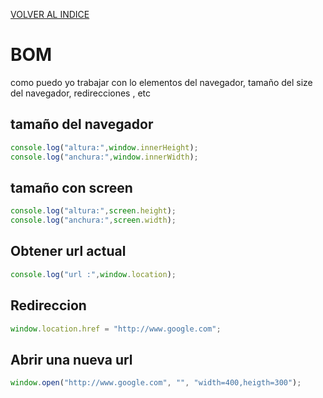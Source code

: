 [VOLVER AL INDICE](../../README.md)

# BOM

como puedo yo trabajar con lo elementos del navegador, tamaño del size del navegador, redirecciones , etc

## tamaño del navegador

```javascript
console.log("altura:",window.innerHeight);
console.log("anchura:",window.innerWidth);
```

## tamaño con screen

```javascript
console.log("altura:",screen.height);
console.log("anchura:",screen.width);
```

## Obtener url actual

```javascript
console.log("url :",window.location);
```

## Redireccion

```javascript
window.location.href = "http://www.google.com";
```

## Abrir una nueva url

```javascript
window.open("http://www.google.com", "", "width=400,heigth=300");
```